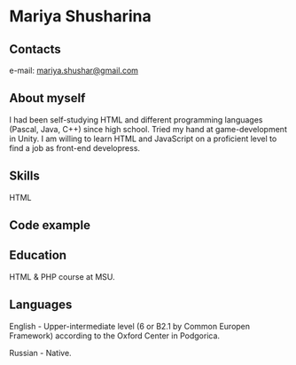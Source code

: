 # Mariya Shusharina
## Contacts
e-mail: mariya.shushar@gmail.com
## About myself
I had been self-studying HTML and different programming languages \(Pascal, Java, C++\) since high school. Tried my hand at game-development in Unity. I am willing to learn HTML and JavaScript on a proficient level to find a job as front-end developress.
## Skills
HTML
## Code example

## Education
HTML & PHP course at MSU.
## Languages
English - Upper-intermediate level \(6 or B2.1 by Common Europen Framework\) according to the Oxford Center in Podgorica.

Russian - Native.
